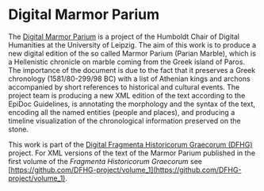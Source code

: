 # Digital Marmor Parium

The [Digital Marmor Parium](http://www.dh.uni-leipzig.de/wo/dmp/) is a project of the Humboldt Chair of Digital Humanities at the University of Leipzig. The aim of this work is to produce a new digital edition of the so called Marmor Parium (Parian Marble), which is a Hellenistic chronicle on marble coming from the Greek island of Paros. The importance of the document is due to the fact that it preserves a Greek chronology (1581/80-299/98 BC) with a list of Athenian kings and archons accompanied by short references to historical and cultural events. The project team is producing a new XML edition of the text according to the EpiDoc Guidelines, is annotating the morphology and the syntax of the text, encoding all the named entities (people and places), and producing a timeline visualization of the chronological information preserved on the stone.

This work is part of the [Digital Fragmenta Historicorum Graecorum (DFHG)](http://www.dfhg-project.org) project. For XML versions of the text of the Marmor Parium published in the first volume of the *Fragmenta Historicorum Graecorum* see [https://github.com/DFHG-project/volume_1](https://github.com/DFHG-project/volume_1). 
